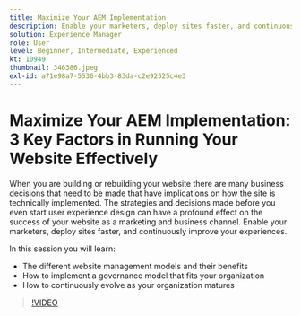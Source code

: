 ```yaml
---
title: Maximize Your AEM Implementation
description: Enable your marketers, deploy sites faster, and continuously improve your experiences.
solution: Experience Manager
role: User
level: Beginner, Intermediate, Experienced
kt: 10949
thumbnail: 346386.jpeg
exl-id: a71e98a7-5536-4bb3-83da-c2e92525c4e3
---
```

# Maximize Your AEM Implementation: 3 Key Factors in Running Your Website Effectively

When you are building or rebuilding your website there are many business decisions that need to be made that have implications on how the site is technically implemented. The strategies and decisions made before you even start user experience design can have a profound effect on the success of your website as a marketing and business channel.  Enable your marketers, deploy sites faster, and continuously improve your experiences.  

In this session you will learn:  

* The different website management models and their benefits
* How to implement a governance model that fits your organization
* How to continuously evolve as your organization matures

>[!VIDEO](https://video.tv.adobe.com/v/346386/?quality=12&learn=on)
